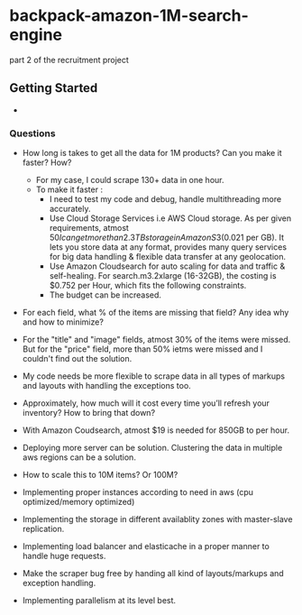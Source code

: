 # backpack-amazon-1M-search-engine

part 2 of the recruitment project

## Getting Started

* 


### Questions

* How long is takes to get all the data for 1M products? Can you make it faster? How?
  * For my case, I could scrape 130+ data in one hour.
  * To make it faster :
    * I need to test my code and debug, handle multithreading more accurately. 
    * Use Cloud Storage Services i.e AWS Cloud storage. As per given requirements, atmost $50 I can get more than 2.3TB storage in Amazon S3 ($0.021 per GB). It lets you store data at any format, provides many query services for big data handling & flexible data transfer at any geolocation.
    * Use Amazon Cloudsearch for auto scaling for data and traffic & self-healing. For search.m3.2xlarge (16-32GB), the costing is $0.752 per Hour, which fits the following constraints.
    * The budget can be increased.
    
* For each field, what % of the items are missing that field? Any idea why and how to minimize?
 * For the "title" and "image" fields, atmost 30% of the items were missed. But for the "price" field, more than 50% ietms were missed and I couldn't find out the solution. 
 * My code needs be more flexible to scrape data in all types of markups and layouts with handling the exceptions too.
 
* Approximately, how much will it cost every time you’ll refresh your inventory? How to bring that down?
 * With Amazon Coudsearch, atmost $19 is needed for 850GB to per hour.
 * Deploying more server can be solution. Clustering the data in multiple aws regions can be a solution.

* How to scale this to 10M items? Or 100M?
 * Implementing proper instances according to need in aws (cpu optimized/memory optimized)
 * Implementing the storage in different availablity zones with master-slave replication.
 * Implementing load balancer and elasticache in a proper manner to handle huge requests.
 * Make the scraper bug free by handing all kind of layouts/markups and exception handling.
 * Implementing parallelism at its level best.



